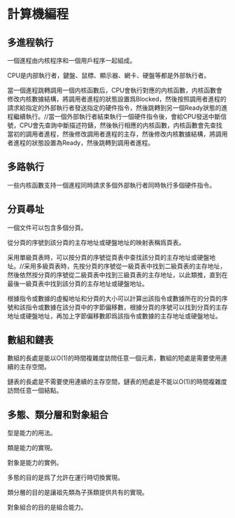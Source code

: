 # 計算機編程

## 多進程執行

一個進程由内核程序和一個用戶程序一起組成。

CPU是内部執行者，鍵盤、鼠標、顯示器、網卡、硬盤等都是外部執行者。

當一個進程跳轉調用一個内核函數后，CPU會執行對應的内核函數，内核函數會修改内核數據結構，將調用者進程的狀態設置爲Blocked，然後按照調用者進程的請求給指定的外部執行者發送指定的硬件指令，然後跳轉到另一個Ready狀態的進程繼續執行。//當一個外部執行者結束執行一個硬件指令後，會給CPU發送中斷信號，CPU會先查詢中斷描述符錶，然後執行相應的内核函數，内核函數會先查找當初的調用者進程，然後修改調用者進程的主存，然後修改内核數據結構，將調用者進程的狀態設置為Ready，然後跳轉到調用者進程。

## 多路執行

一些内核函數支持一個進程同時請求多個外部執行者同時執行多個硬件指令。

## 分頁尋址

一個文件可以包含多個分頁。

從分頁的序號到該分頁的主存地址或硬盤地址的映射表稱爲頁表。

采用單級頁表時，可以按分頁的序號從頁表中查找該分頁的主存地址或硬盤地址。//采用多級頁表時，先按分頁的序號從一級頁表中找到二級頁表的主存地址，然後依然按分頁的序號從二級頁表中找到三級頁表的主存地址，以此類推，直到在最後一級頁表中找到該分頁的主存地址或硬盤地址。

根據指令或數據的虛擬地址和分頁的大小可以計算出該指令或數據所在的分頁的序號和該指令或數據在該分頁中的字節偏移數，根據分頁的序號可以找到分頁的主存地址或硬盤地址，再加上字節偏移數即爲該指令或數據的主存地址或硬盤地址。

## 數組和鏈表

數組的長處是能以O(1)的時間複雜度訪問任意一個元素，數組的短處是需要使用連續的主存空間。

鏈表的長處是不需要使用連續的主存空間，鏈表的短處是不能以O(1)的時間複雜度訪問任意一個結點。

## 多態、類分層和對象組合

型是能力的用法。

類是能力的實現。

對象是能力的實例。

多態的目的是爲了允許在運行時切換實現。

類分層的目的是讓祖先類為子孫類提供共有的實現。

對象組合的目的是組合能力。
